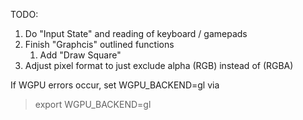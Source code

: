 TODO:
1. Do "Input State" and reading of keyboard / gamepads
1. Finish "Graphcis" outlined functions
    1. Add "Draw Square"
1. Adjust pixel format to just exclude alpha (RGB) instead of (RGBA)

If WGPU errors occur, set WGPU_BACKEND=gl via

> export WGPU_BACKEND=gl